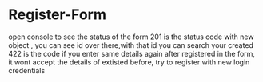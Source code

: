 # Register-Form
open console to see the status of the form
201 is the status code with new object , you can see id over there,with that id you can search your created 
422 is the code if you enter same details again after registered in the form, it wont accept the details of extisted before, try to register with new login credentials
